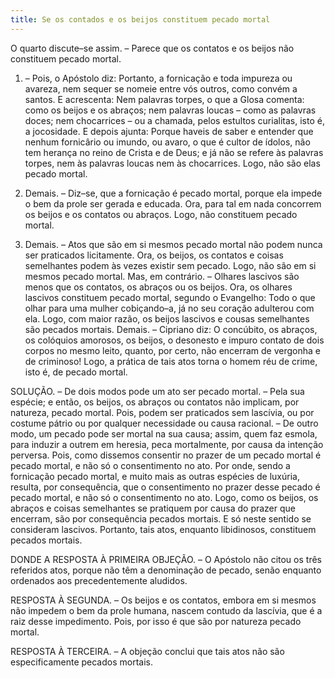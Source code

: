 ```yaml
---
title: Se os contados e os beijos constituem pecado mortal
---
```


O quarto discute–se assim. – Parece que os contatos e os beijos não constituem pecado mortal.  

1. – Pois, o Apóstolo diz: Portanto, a fornicação e toda impureza ou avareza, nem sequer se nomeie entre vós outros, como convém a santos. E acrescenta: Nem palavras torpes, o que a Glosa comenta: como os beijos e os abraços; nem palavras loucas – como as palavras doces; nem chocarrices – ou a chamada, pelos estultos curialitas, isto é, a jocosidade. E depois ajunta: Porque haveis de saber e entender que nenhum fornicârio ou imundo, ou avaro, o que é cultor de ídolos, não tem herança no reino de Crista e de Deus; e já não se refere às palavras torpes, nem às palavras loucas nem às chocarrices. Logo, não são elas pecado mortal.  

2. Demais. – Diz–se, que a fornicação é pecado mortal, porque ela impede o bem da prole ser gerada e educada. Ora, para tal em nada concorrem os beijos e os contatos ou abraços. Logo, não constituem pecado mortal.  

3. Demais. – Atos que são em si mesmos pecado mortal não podem nunca ser praticados licitamente. Ora, os beijos, os contatos e coisas semelhantes podem às vezes existir sem pecado. Logo, não são em si mesmos pecado mortal.  Mas, em contrário. – Olhares lascivos são menos que os contatos, os abraços ou os beijos. Ora, os olhares lascivos constituem pecado mortal, segundo o Evangelho: Todo o que olhar para uma mulher cobiçando–a, já no seu coração adulterou com ela. Logo, com maior razão, os beijos lascivos e cousas semelhantes são pecados mortais.  Demais. – Cipriano diz: O concúbito, os abraços, os colóquios amorosos, os beijos, o desonesto e impuro contato de dois corpos no mesmo leito, quanto, por certo, não encerram de vergonha e de criminoso! Logo, a prática de tais atos torna o homem réu de crime, isto é, de pecado mortal.  

SOLUÇÃO. – De dois modos pode um ato ser pecado mortal. – Pela sua espécie; e então, os beijos, os abraços ou contatos não implicam, por natureza, pecado mortal. Pois, podem ser praticados sem lascívia, ou por costume pátrio ou por qualquer necessidade ou causa racional. – De outro modo, um pecado pode ser mortal na sua causa; assim, quem faz esmola, para induzir a outrem em heresia, peca mortalmente, por causa da intenção perversa. Pois, como dissemos consentir no prazer de um pecado mortal é pecado mortal, e não só o consentimento no ato. Por onde, sendo a fornicação pecado mortal, e muito mais as outras espécies de luxúria, resulta, por consequência, que o consentimento no prazer desse pecado é pecado mortal, e não só o consentimento no ato. Logo, como os beijos, os abraços e coisas semelhantes se pratiquem por causa do prazer que encerram, são por consequência pecados mortais. E só neste sentido se consideram lascivos. Portanto, tais atos, enquanto libidinosos, constituem pecados mortais. 

DONDE A RESPOSTA À PRIMEIRA OBJEÇÃO. – O Apóstolo não citou os três referidos atos, porque não têm a denominação de pecado, senão enquanto ordenados aos precedentemente aludidos.  

RESPOSTA À SEGUNDA. – Os beijos e os contatos, embora em si mesmos não impedem o bem da prole humana, nascem contudo da lascívia, que é a raiz desse impedimento. Pois, por isso é que são por natureza pecado mortal.  

RESPOSTA À TERCEIRA. – A objeção conclui que tais atos não são especificamente pecados mortais.